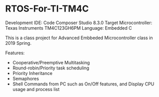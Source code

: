 # RTOS-For-TI-TM4C

Development IDE: Code Composer Studio 8.3.0
Target Microcontroller: Texas Instruments TM4C123GH6PM
Language: Embedded C
  
This is a class project for Advanced Embbeded Microcontroller class in 2019 Spring.  

Features:
- Cooperative/Preemptive Multitasking
- Round-robin/Priority task scheduling
- Priority Inheritance
- Semaphores
- Shell Commands from PC such as On/Off features, and Display CPU usage and process list
